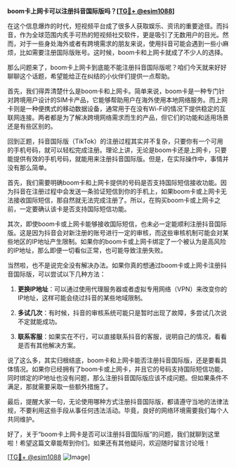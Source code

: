 **boom卡上网卡可以注册抖音国际版吗？[[TG💪+ @esim1088](https://t.me/s/esim1088)]**

在这个信息爆炸的时代，短视频平台成了很多人获取娱乐、资讯的重要途径。而抖音，作为全球范围内炙手可热的短视频社交软件，更是吸引了无数用户的目光。然而，对于一些身处海外或者有跨境需求的朋友来说，使用抖音可能会遇到一些小麻烦，比如需要注册国际版账号。这时候，boom卡和上网卡就成了不少人的选择。

那么问题来了，boom卡上网卡到底能不能注册抖音国际版呢？咱们今天就来好好聊聊这个话题，希望能给正在纠结的小伙伴们提供一点帮助。

首先，我们得弄清楚什么是boom卡和上网卡。简单来说，boom卡是一种专门针对跨境用户设计的SIM卡产品，它能够帮助用户在海外使用本地网络服务。而上网卡则是一种便携式的移动数据设备，通常用于在没有Wi-Fi的情况下提供稳定的互联网连接。两者都是为了解决跨境网络需求而生的产品，但它们的功能和适用场景还是有些区别的。

回到正题，抖音国际版（TikTok）的注册过程其实并不复杂，只要你有一个可用的手机号码，就可以轻松完成注册。理论上讲，无论是boom卡还是上网卡，只要能提供有效的手机号码，就能用来注册抖音国际版。但是，在实际操作中，事情并没有那么简单。

首先，我们需要明确boom卡和上网卡提供的号码是否支持国际短信接收功能。因为抖音在注册过程中会发送一条验证短信到你的手机上，如果boom卡或上网卡无法接收国际短信，那自然就无法完成注册了。所以，在购买boom卡或上网卡之前，一定要确认该卡是否支持国际短信功能。

其次，即使boom卡或上网卡能够接收国际短信，也未必一定能顺利注册抖音国际版。这是因为抖音会对新注册的账号进行一定的审核，而这些审核机制可能会对某些地区的IP地址产生限制。如果你的boom卡或上网卡绑定了一个被认为是高风险的IP地址，那么即便一切看似正常，也可能导致注册失败。

当然啦，也不是说完全没有解决办法。如果你真的想通过boom卡或上网卡注册抖音国际版，可以尝试以下几种方法：

1. **更换IP地址**：可以通过使用代理服务器或者虚拟专用网络（VPN）来改变你的IP地址，这样可能会绕过抖音的某些地域限制。
   
2. **多试几次**：有时候，抖音的审核系统可能只是暂时出现了故障，多尝试几次说不定就能成功。

3. **联系客服**：如果实在不行，可以直接联系抖音的客服，说明自己的情况，看看是否有其他解决方案。

说了这么多，其实归根结底，boom卡和上网卡能否注册抖音国际版，还是要看具体情况。如果你已经拥有了boom卡或上网卡，并且它的号码支持国际短信功能，同时绑定的IP地址也没有问题，那么注册抖音国际版应该不成问题。但如果条件不满足，那就需要采取一些额外措施了。

最后，提醒大家一句，无论使用哪种方式注册抖音国际版，都请遵守当地的法律法规，不要利用这些手段从事任何违法活动。毕竟，良好的网络环境需要我们每个人共同维护。

好了，关于“boom卡上网卡是否可以注册抖音国际版”的问题，我们就聊到这里啦！希望这篇文章能帮到你们。如果还有其他疑问，欢迎随时留言讨论哦！

[[TG💪+ @esim1088](https://t.me/s/esim1088) ![Image](https://i.postimg.cc/4NQfJmqS/Snipaste-2025-05-13-00-14-12.png)]